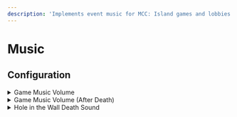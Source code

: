 ```yaml
---
description: 'Implements event music for MCC: Island games and lobbies.'
---
```


# Music

## Configuration

<details>

<summary>Game Music Volume</summary>

The volume of game music.

**Type:** float\
**Default:** 0.5

</details>

<details>

<summary>Game Music Volume (After Death)</summary>

The volume of game music, when played after you die in a game.

**Type:** float\
**Default:** 0.25

</details>

<details>

<summary>Hole in the Wall Death Sound</summary>

The sound to play when other players are eliminated in Hole in the Wall. Emulates event behavior.

**Type:** Hole in the Wall Other Player Death Sound\
**Default:** OFF\
**Values:** OFF, Team Eliminated, Early Elimination, Score, Score - Acquired, Score - Big Coins

</details>
